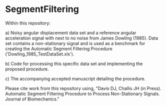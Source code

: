 # SegmentFiltering

  Within this repository:
  
  a) Noisy angular displacement data set and a reference angular acceleration signal with next to no noise from James Dowling (1985). Data set contains a non-stationary signal and is used as a benchmark for creating the Automatic Segment Filtering Procedure ('Dowling_1985_TestDataSet.xls'). 
  
  b) Code for processing this specific data set and implementing the proposed procedure.
  
  c) The accompanying accepted manuscript detailing the procedure.
  
  
  Please cite work from this repository using, "Davis DJ, Challis JH (in Press). Automatic Segment Filtering Procedure to Process Non-Stationary Signals. Journal of Biomechanics."
